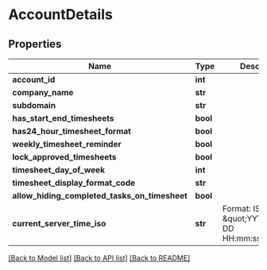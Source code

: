 # AccountDetails

## Properties
Name | Type | Description | Notes
------------ | ------------- | ------------- | -------------
**account_id** | **int** |  | [optional] 
**company_name** | **str** |  | [optional] 
**subdomain** | **str** |  | [optional] 
**has_start_end_timesheets** | **bool** |  | [optional] 
**has24_hour_timesheet_format** | **bool** |  | [optional] 
**weekly_timesheet_reminder** | **bool** |  | [optional] 
**lock_approved_timesheets** | **bool** |  | [optional] 
**timesheet_day_of_week** | **int** |  | [optional] 
**timesheet_display_format_code** | **str** |  | [optional] 
**allow_hiding_completed_tasks_on_timesheet** | **bool** |  | [optional] 
**current_server_time_iso** | **str** | Format: ISO \&quot;YYYY-MM-DD HH:mm:ss.SSS\&quot; | [optional] 

[[Back to Model list]](../README.md#documentation-for-models) [[Back to API list]](../README.md#documentation-for-api-endpoints) [[Back to README]](../README.md)


